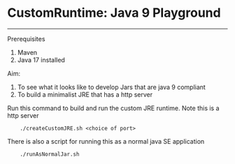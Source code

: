 # CustomRuntime: Java 9 Playground

---

Prerequisites

1.  Maven 
2.  Java 17 installed

Aim:

1. To see what it looks like to develop Jars that are java 9 compliant
2. To build a minimalist JRE that has a http server

Run this command to build and run the custom JRE runtime.
Note this is a http server

```aidl
    ./createCustomJRE.sh <choice of port> 
```

There is also a script for running this as a normal java SE application

```aidl
    ./runAsNormalJar.sh
```